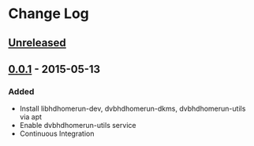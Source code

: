 # Change Log

## [Unreleased][unreleased]

## [0.0.1][0.0.1] - 2015-05-13
### Added
- Install libhdhomerun-dev, dvbhdhomerun-dkms, dvbhdhomerun-utils via apt
- Enable dvbhdhomerun-utils service
- Continuous Integration

[unreleased]: https://github.com/cmprescott/ansible-role-hdhomerun/compare/0.0.1...HEAD
[0.0.1]: https://github.com/cmprescott/ansible-role-hdhomerun/compare/267f4d02...0.0.1
